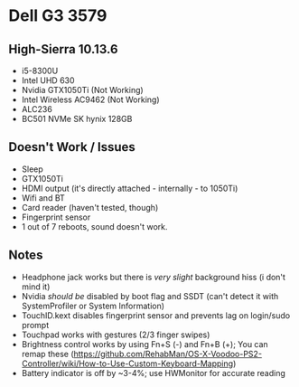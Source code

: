 # Dell G3 3579

## High-Sierra 10.13.6

- i5-8300U
- Intel UHD 630
- Nvidia GTX1050Ti (Not Working)
- Intel Wireless AC9462 (Not Working)
- ALC236
- BC501 NVMe SK hynix 128GB


## Doesn't Work / Issues

- Sleep
- GTX1050Ti
- HDMI output (it's directly attached - internally - to 1050Ti)
- Wifi and BT
- Card reader (haven't tested, though)
- Fingerprint sensor
- 1 out of 7 reboots, sound doesn't work.

## Notes

- Headphone jack works but there is _very slight_ background hiss (i don't mind it)
- Nvidia _should be_ disabled by boot flag and SSDT (can't detect it with SystemProfiler or System Information)
- TouchID.kext disables fingerprint sensor and prevents lag on login/sudo prompt
- Touchpad works with gestures (2/3 finger swipes)
- Brightness control works by using Fn+S (-) and Fn+B (+); You can remap these (https://github.com/RehabMan/OS-X-Voodoo-PS2-Controller/wiki/How-to-Use-Custom-Keyboard-Mapping)
- Battery indicator is off by ~3-4%; use HWMonitor for accurate reading
